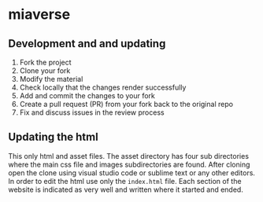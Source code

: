 # miaverse

## Development and and updating

1. Fork the project
2. Clone your fork
3. Modify the material
4. Check locally that the changes render successfully
5. Add and commit the changes to your fork
6. Create a pull request (PR) from your fork back to the original repo
7. Fix and discuss issues in the review process

## Updating the html

This only html and asset files. The asset directory has four sub directories where the main css file and images subdirectories are found.
After cloning open the clone using visual studio code or sublime text or any other editors.
In order to edit the html use only the `index.html` file. Each section of the website is indicated as very well and written where it started and ended.
